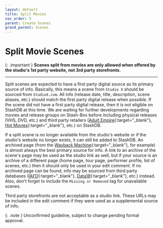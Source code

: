 ```yaml
---
layout: default
title: Split Movies
nav_order: 5
parent: Create Scenes
grand_parent: Scenes
---
```


# Split Movie Scenes

{: .important }
**Scenes split from movies are only allowed when offered by the studio's 1st party website, not 3rd party storefronts.**

---

Split scenes are expected to have a first party digital source as its primary source of info. Basically, this means a scene from `Studio X` should be sourced from `StudioX.com`. All info (release date, title, description, scene aliases, etc.) should match the first party digital release when possible. If the scene did not have a first party digital release, then it is not eligible on StashDB at this time. We are waiting for further developments regarding movies and release groups on Stash-Box before including physical releases (VHS, DVD, etc.) and third party retailers ([Adult Empire](https://www.adultdvdempire.com/){:target="_blank"}, [Hot Movies](https://www.hotmovies.com/){:target="_blank"}, etc.) on StashDB.

If a split scene is no longer available from the studio's website or if the studio's website no longer exists, it can still be added to StashDB. An archived page (from the [Wayback Machine](https://web.archive.org/){:target="_blank"}, for example) is almost always the best primary source for info. A link to an archive of the scene's page may be used as the studio link as well, but if your source is an archive of a different page (home page, tour page, performer profile, list of scenes, etc.) then it should only be used in your edit comment. If no archived page can be found, info may be sourced from third party databases ([IAFD](https://www.iafd.com/){:target="_blank"}, [Data18](https://www.data18.com/){:target="_blank"}, etc.) instead. Also, don't forget to include the `Missing or Removed` tag for unavailable scenes.

Third party storefronts are not acceptable as a studio link. These URLs may be included in the edit comment if they were used as a supplemental source of info.

{: .note }
Unconfirmed guideline, subject to change pending formal approval.
